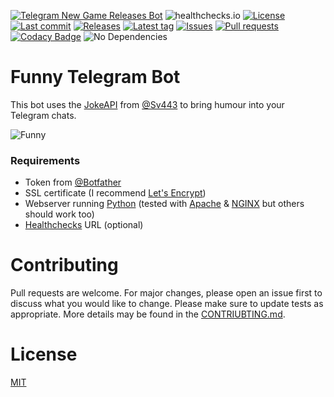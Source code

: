 [![Telegram New Game Releases Bot](https://img.shields.io/badge/Telegram-Bot-blue?logo=telegram)](https://t.me/FunnyTelegramBot)
![healthchecks.io](https://img.shields.io/endpoint?label=Funny&style=flat-square&url=https%3A%2F%2Fhealthchecks.io%2Fbadge%2F396c7d03-faf7-4562-9f83-1194d0%2FBgFs26OS%2FFunny.shields)
[![License](https://img.shields.io/github/license/Crazy-Marvin/FunnyTelegramBot)](https://github.com/Crazy-Marvin/FunnyTelegramBot/blob/trunk/LICENSE)
[![Last commit](https://img.shields.io/github/last-commit/Crazy-Marvin/FunnyTelegramBot.svg?style=flat)](https://github.com/Crazy-Marvin/FunnyTelegramBot/commits)
[![Releases](https://img.shields.io/github/downloads/Crazy-Marvin/FunnyTelegramBot/total.svg?style=flat)](https://github.com/Crazy-Marvin/FunnyTelegramBot/releases)
[![Latest tag](https://img.shields.io/github/tag/Crazy-Marvin/FunnyTelegramBot.svg?style=flat)](https://github.com/Crazy-Marvin/FunnyTelegramBot/tags)
[![Issues](https://img.shields.io/github/issues/Crazy-Marvin/FunnyTelegramBot.svg?style=flat)](https://github.com/Crazy-Marvin/FunnyTelegramBot/issues)
[![Pull requests](https://img.shields.io/github/issues-pr/Crazy-Marvin/FunnyTelegramBot.svg?style=flat)](https://github.com/Crazy-Marvin/FunnyTelegramBot/pulls)
[![Codacy Badge](https://app.codacy.com/project/badge/Grade/8c456ffe4305419aac029af0d975122c)](https://www.codacy.com/gh/Crazy-Marvin/FunnyTelegramBot/dashboard?utm_source=github.com&amp;utm_medium=referral&amp;utm_content=Crazy-Marvin/FunnyTelegramBot&amp;utm_campaign=Badge_Grade)
![No Dependencies](https://img.shields.io/badge/Dependencies-None-brightgreenChat)

# Funny Telegram Bot

This bot uses the [JokeAPI](https://github.com/Sv443/JokeAPI) from [@Sv443](https://github.com/Sv443) to bring humour into your Telegram chats.

![Funny](https://user-images.githubusercontent.com/15004217/136656186-91b258ba-73ca-416a-af80-513dd18d79fb.gif)

### Requirements

- Token from [@Botfather](https://telegram.me/botfather)
- SSL certificate (I recommend [Let's Encrypt](https://letsencrypt.org/))
- Webserver running [Python](https://www.python.org/) (tested with [Apache](https://httpd.apache.org/) & [NGINX](https://www.nginx.com/) but others should work too)
- [Healthchecks](https://healthchecks.io/#php) URL (optional)

# Contributing

Pull requests are welcome. For major changes, please open an issue first to discuss what you would like to change.
Please make sure to update tests as appropriate.
More details may be found in the [CONTRIUBTING.md](https://github.com/Crazy-Marvin/FunnyTelegramBot/tree/trunk/.github/CONTRIBUTING.md).

# License

[MIT](https://choosealicense.com/licenses/mit/)
